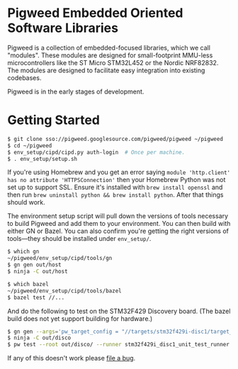 # Pigweed Embedded Oriented Software Libraries

Pigweed is a collection of embedded-focused libraries, which we call "modules".
These modules are designed for small-footprint MMU-less microcontrollers like
the ST Micro STM32L452 or the Nordic NRF82832. The modules are designed to
facilitate easy integration into existing codebases.

Pigweed is in the early stages of development.

# Getting Started

```bash
$ git clone sso://pigweed.googlesource.com/pigweed/pigweed ~/pigweed
$ cd ~/pigweed
$ env_setup/cipd/cipd.py auth-login  # Once per machine.
$ . env_setup/setup.sh
```

If you're using Homebrew and you get an error saying
`module 'http.client' has no attribute 'HTTPSConnection'` then your
Homebrew Python was not set up to support SSL. Ensure it's installed with
`brew install openssl` and then run
`brew uninstall python && brew install python`. After that things should work.

The environment setup script will pull down the versions of tools necessary
to build Pigweed and add them to your environment. You can then build with
either GN or Bazel. You can also confirm you're getting the right versions
of tools&mdash;they should be installed under `env_setup/`.

```bash
$ which gn
~/pigweed/env_setup/cipd/tools/gn
$ gn gen out/host
$ ninja -C out/host
```

```bash
$ which bazel
~/pigweed/env_setup/cipd/tools/bazel
$ bazel test //...
```

And do the following to test on the STM32F429 Discovery board. (The bazel build
does not yet support building for hardware.)

```bash
$ gn gen --args='pw_target_config = "//targets/stm32f429i-disc1/target_config.gni"' out/disco
$ ninja -C out/disco
$ pw test --root out/disco/ --runner stm32f429i_disc1_unit_test_runner -- --port /dev/ttyACM0
```

If any of this doesn't work please
[file a bug](https://bugs.chromium.org/p/pigweed/issues/entry).
